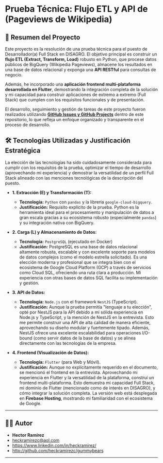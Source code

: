 # Prueba Técnica: Flujo ETL y API de (Pageviews de Wikipedia)

## 🚀 Resumen del Proyecto

Este proyecto es la resolución de una prueba técnica para el puesto de Desarrollador(a) Full Stack en DISAGRO. El objetivo principal es construir un **flujo ETL (Extract, Transform, Load)** robusto en Python, que procese datos públicos de BigQuery (Wikipedia Pageviews), almacene los resultados en una base de datos relacional y exponga una **API RESTful** para consultas de negocio.

Además, he incorporado una **aplicación frontend multi-plataforma desarrollada en Flutter**, demostrando la integración completa de la solución y mi capacidad para construir aplicaciones de extremo a extremo (Full Stack) que cumplen con los requisitos funcionales y de presentación.

El desarrollo, seguimiento y gestión de tareas de este proyecto fueron realizados utilizando [**GitHub Issues y GitHub Projects**](https://github.com/users/heckramirezc/projects/1) dentro de este repositorio, lo que refleja un enfoque organizado y transparente en el proceso de desarrollo.

## 🛠️ Tecnologías Utilizadas y Justificación Estratégica

La elección de las tecnologías ha sido cuidadosamente considerada para cumplir con los requisitos de la prueba, optimizar el tiempo de desarrollo (aprovechando mi experiencia) y demostrar la versatilidad de un perfil Full Stack alineado con las menciones tecnológicas de la descripción del puesto.

*   **1. Extracción (E) y Transformación (T):**
    *   **Tecnología:** `Python` con `pandas` y la librería `google-cloud-bigquery`.
    *   **Justificación:** Requisito explícito de la prueba. Python es la herramienta ideal para el procesamiento y manipulación de datos a gran escala gracias a su ecosistema robusto (especialmente `pandas`) y su integración nativa con BigQuery.

*   **2. Carga (L) y Almacenamiento de Datos:**
    *   **Tecnología:** `PostgreSQL` (ejecutado en Docker)
    *   **Justificación:** PostgreSQL es una base de datos relacional altamente robusta, escalable y con excelente soporte para modelos de datos complejos (como el modelo estrella solicitado). Es una elección moderna y profesional que se integra bien con el ecosistema de Google Cloud Platform (GCP) a través de servicios como Cloud SQL, ofreciendo una ruta clara a producción. Mi experiencia con otras bases de datos SQL facilita su implementación y gestión.

*   **3. API de Datos:**
    *   **Tecnología:** `Node.js` con el framework `NestJS` (TypeScript).
    *   **Justificación:** Aunque la prueba permitía "lenguaje a tu elección", opté por NestJS para la API debido a mi sólida experiencia en Node.js y TypeScript, y la mención de NestJS en la entrevista. Esto me permite construir una API de alta calidad de manera eficiente, aprovechando su diseño modular y fuertemente tipado. Además, NestJS ofrece una excelente escalabilidad para operaciones I/O-bound (como servir datos de la base de datos) y se alinea directamente con las tecnologías de la empresa.

*   **4. Frontend (Visualización de Datos):**
    *   **Tecnología:** `Flutter` (para Web y Móvil).
    *   **Justificación:** Aunque no explícitamente requerido en el documento, se mencionó el frontend en la entrevista. Aprovechando mi experiencia en Flutter y la versatilidad de la plataforma, construí un frontend multi-plataforma. Esto demuestra mi capacidad Full Stack, mi dominio de Flutter (mencionado como de interés en DISAGRO), y cómo integrar la solución completa. La versión web está desplegada en **Firebase Hosting**, mostrando mi familiaridad con el ecosistema de Google.

---

## 🧑‍💻 Autor

*   **Hector Ramírez**
*   heckramirezc@aol.com
*   https://www.linkedin.com/in/heckramirez/
*   http://github.com/heckramirezc/gummybears

---
